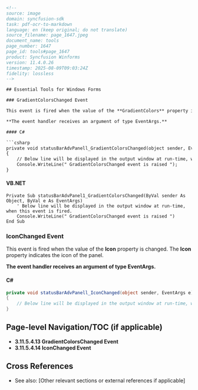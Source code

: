 ```html
<!--
source: image
domain: syncfusion-sdk
task: pdf-ocr-to-markdown
language: en (keep original; do not translate)
source_filename: page_1647.jpeg
document_name: tools
page_number: 1647
page_id: tools#page_1647
product: Syncfusion Winforms
version: 11.4.0.26
timestamp: 2025-08-09T09:03:24Z
fidelity: lossless
-->

## Essential Tools for Windows Forms

### GradientColorsChanged Event

This event is fired when the value of the **GradientColors** property is changed. The **GradientColors** property specifies the color array that defines the gradient.

**The event handler receives an argument of type EventArgs.**

#### C#

```csharp
private void statusBarAdvPanell_GradientColorsChanged(object sender, EventArgs e)
{
    // Below line will be displayed in the output window at run-time, when this event is fired.
    Console.WriteLine(" GradientColorsChanged event is raised ");
}
```

#### VB.NET

```vbnet
Private Sub statusBarAdvPanel1_GradientColorsChanged(ByVal sender As Object, ByVal e As EventArgs)
    ' Below line will be displayed in the output window at run-time, when this event is fired.
    Console.WriteLine(" GradientColorsChanged event is raised ")
End Sub
```

### IconChanged Event

This event is fired when the value of the **Icon** property is changed. The **Icon** property indicates the icon of the panel.

**The event handler receives an argument of type EventArgs.**

#### C#

```csharp
private void statusBarAdvPanell_IconChanged(object sender, EventArgs e)
{
    // Below line will be displayed in the output window at run-time, when this event is fired.
}
```

## Page-level Navigation/TOC (if applicable)

- **3.11.5.4.13 GradientColorsChanged Event**
- **3.11.5.4.14 IconChanged Event**

## Cross References

- See also: [Other relevant sections or external references if applicable]

<!-- tags: [windows forms, event handling, gradient colors, icon, eventargs, csharp, vb.net] keywords: [gradientcolorschanged, iconchanged, event handler, eventargs, csharp, vb.net] -->
```